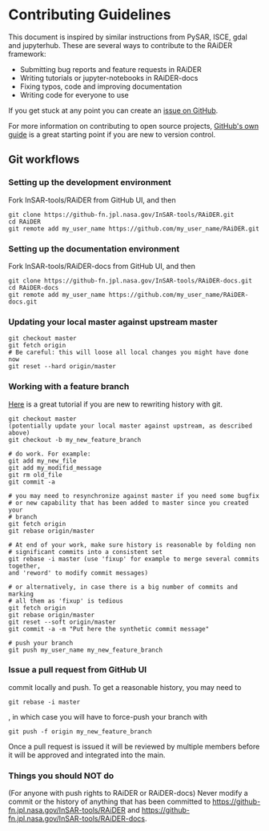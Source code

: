 # Contributing Guidelines #

This document is inspired by similar instructions from PySAR, ISCE, gdal and jupyterhub. 
These are several ways to contribute to the RAiDER framework:

* Submitting bug reports and feature requests in RAiDER
* Writing tutorials or jupyter-notebooks in RAiDER-docs
* Fixing typos, code and improving documentation
* Writing code for everyone to use

If you get stuck at any point you can create an [issue on GitHub](https://github-fn.jpl.nasa.gov/InSAR-tools/RAiDER/issues).

For more information on contributing to open source projects, [GitHub's own guide](https://guides.github.com/activities/contributing-to-open-source/)
is a great starting point if you are new to version control.


## Git workflows ##

### Setting up the development environment ###

Fork InSAR-tools/RAiDER from GitHub UI, and then

```
git clone https://github-fn.jpl.nasa.gov/InSAR-tools/RAiDER.git
cd RAiDER
git remote add my_user_name https://github.com/my_user_name/RAiDER.git
```

### Setting up the documentation environment ###

Fork InSAR-tools/RAiDER-docs from GitHub UI, and then

```
git clone https://github-fn.jpl.nasa.gov/InSAR-tools/RAiDER-docs.git
cd RAiDER-docs
git remote add my_user_name https://github.com/my_user_name/RAiDER-docs.git
```


### Updating your local master against upstream master ###

```
git checkout master
git fetch origin
# Be careful: this will loose all local changes you might have done now
git reset --hard origin/master
```

### Working with a feature branch ###

[Here](https://thoughtbot.com/blog/git-interactive-rebase-squash-amend-rewriting-history) is a great tutorial if you are new to rewriting history with git.

```
git checkout master
(potentially update your local master against upstream, as described above)
git checkout -b my_new_feature_branch

# do work. For example:
git add my_new_file
git add my_modifid_message
git rm old_file
git commit -a 

# you may need to resynchronize against master if you need some bugfix
# or new capability that has been added to master since you created your
# branch
git fetch origin
git rebase origin/master

# At end of your work, make sure history is reasonable by folding non
# significant commits into a consistent set
git rebase -i master (use 'fixup' for example to merge several commits together,
and 'reword' to modify commit messages)

# or alternatively, in case there is a big number of commits and marking
# all them as 'fixup' is tedious
git fetch origin
git rebase origin/master
git reset --soft origin/master
git commit -a -m "Put here the synthetic commit message"

# push your branch
git push my_user_name my_new_feature_branch
```

### Issue a pull request from GitHub UI ###
commit locally and push. To get a reasonable history, you may need to

```
git rebase -i master
```

, in which case you will have to force-push your branch with 

```
git push -f origin my_new_feature_branch
```

Once a pull request is issued it will be reviewed by multiple members before it will be approved and integrated into the main.

### Things you should NOT do
(For anyone with push rights to RAiDER or RAiDER-docs) Never modify a commit or the history of anything that has been committed to https://github-fn.jpl.nasa.gov/InSAR-tools/RAiDER and https://github-fn.jpl.nasa.gov/InSAR-tools/RAiDER-docs.
